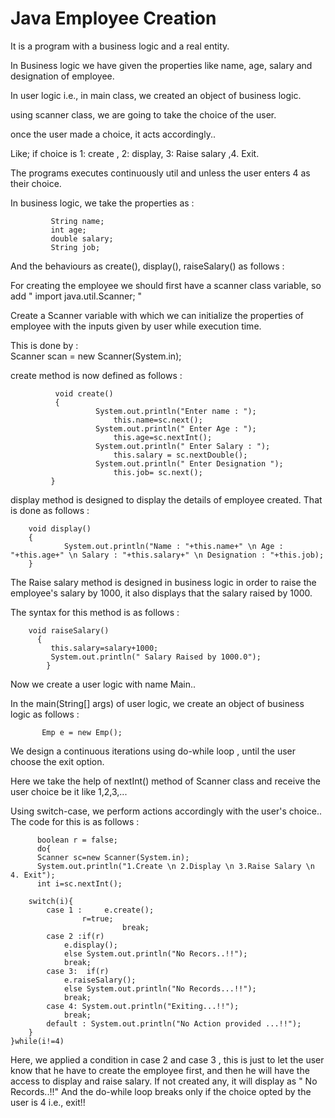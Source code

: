# Java Employee Creation 
It is a program with a business logic and a real entity.

In Business logic we have given the properties like name, age, salary and designation of employee.

In user logic i.e., in main class, we created an object of business logic.

using scanner class, we are going to take the choice of the user.

once the user made a choice, it acts accordingly.. 

Like; if choice is 1: create , 2: display, 3: Raise salary ,4. Exit.

The programs executes continuously util and unless the user enters 4 as their choice.

In business logic, we take the properties as :

             String name;
             int age;
             double salary;
             String job;
             
 And the behaviours as create(), display(), raiseSalary() as follows :
 
 For creating the employee we should first have a scanner class variable, so add " import java.util.Scanner; "
 
 Create a Scanner variable with which we can initialize the properties of employee with the inputs given by user while execution time.
 
 This is done by :          
 				Scanner scan = new Scanner(System.in);
 
 create method is now defined as follows : 
 
 
              void create()
              {
	                   System.out.println("Enter name : ");
	                       this.name=sc.next();
	                   System.out.println(" Enter Age : ");
	                       this.age=sc.nextInt();
	                   System.out.println(" Enter Salary : ");
	                       this.salary = sc.nextDouble();
	                   System.out.println(" Enter Designation ");
	                       this.job= sc.next();
             }
              
display method is designed to display the details of employee created. That is done as follows :

		void display()
		{
	    		System.out.println("Name : "+this.name+" \n Age : "+this.age+" \n Salary : "+this.salary+" \n Designation : "+this.job);
		}

The Raise salary method is designed in business logic in order to raise the employee's salary by 1000, it also displays that the salary raised by 1000.

The syntax for this method is as follows :


		void raiseSalary()
		  {
		  	 this.salary=salary+1000;
		  	 System.out.println(" Salary Raised by 1000.0");
      	    }
	    
Now we create a user logic with name Main.. 

In the main(String[] args) of user logic, we create an object of business logic as follows :

           Emp e = new Emp();
We design a continuous iterations using do-while loop , until the user choose the exit option.

Here we take the help of nextInt() method of Scanner class and receive the user choice be it like 1,2,3,...

Using switch-case, we perform actions accordingly with the user's choice.. The code for this is as follows :

          boolean r = false;
          do{
	      Scanner sc=new Scanner(System.in);
	      System.out.println("1.Create \n 2.Display \n 3.Raise Salary \n 4. Exit");
	      int i=sc.nextInt();
		
		switch(i){
			case 1 :     e.create();
					r=true;
                  			 break;
			case 2 :if(r)
				e.display();
				else System.out.println("No Recors..!!");
				break;
			case 3:  if(r) 
				e.raiseSalary();
				else System.out.println("No Records...!!");
				break;
			case 4: System.out.println("Exiting...!!");
				break;
			default : System.out.println("No Action provided ...!!");
	  	}
	}while(i!=4)
	
Here, we applied a condition in case 2 and case 3 , this is just to let the user know that he have to create the employee first, and then he will have the access to display and raise salary. If not created any, it will display as " No Records..!!" 
And the do-while loop breaks only if the choice opted by the user is 4 i.e., exit!!
